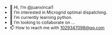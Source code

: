 - 👋 Hi, I’m @juanxincai1
- 👀 I’m interested in Microgrid optimal dispatching.
- 🌱 I’m currently learning python.
- 💞️ I’m looking to collaborate on ...
- 📫 How to reach me with 1029347098@qq.com

<!---
juanxincai1/juanxincai1 is a ✨ special ✨ repository because its `README.md` (this file) appears on your GitHub profile.
You can click the Preview link to take a look at your changes.
--->
